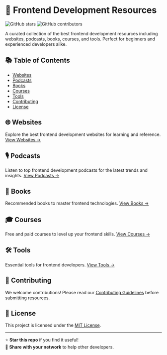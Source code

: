 # 🚀 Frontend Development Resources

![GitHub stars](https://img.shields.io/github/stars/yourusername/frontend-resources?style=social)
![GitHub contributors](https://img.shields.io/github/contributors/yourusername/frontend-resources)

A curated collection of the best frontend development resources including websites, podcasts, books, courses, and tools. Perfect for beginners and experienced developers alike.

## 📚 Table of Contents

- [Websites](#-websites)
- [Podcasts](#-podcasts)
- [Books](#-books)
- [Courses](#-courses)
- [Tools](#-tools)
- [Contributing](#-contributing)
- [License](#-license)

## 🌐 Websites

Explore the best frontend development websites for learning and reference.
[View Websites →](/websites.md)

## 🎙️ Podcasts

Listen to top frontend development podcasts for the latest trends and insights.
[View Podcasts →](/podcasts.md)

## 📖 Books

Recommended books to master frontend technologies.
[View Books →](/books.md)

## 🎓 Courses

Free and paid courses to level up your frontend skills.
[View Courses →](/courses.md)

## 🛠️ Tools

Essential tools for frontend developers.
[View Tools →](/tools.md)

## 🤝 Contributing

We welcome contributions! Please read our [Contributing Guidelines](CONTRIBUTING.md) before submitting resources.

## 📜 License

This project is licensed under the [MIT License](LICENSE).

---

⭐ **Star this repo** if you find it useful!  
🔗 **Share with your network** to help other developers.
